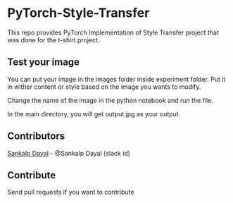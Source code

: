 # PyTorch-Style-Transfer

This repo provides PyTorch Implementation of Style Transfer project that was done for the t-shirt project.



## Test your image

You can put your image in the images folder inside experiment folder. Put it in wither content or style based on the image you wants to modify.

Change the name of the image in the python notebook and run the file. 

In the main directory, you will get output.jpg as your output.


## Contributors

[Sankalp Dayal](https://github.com/sankalpdayal5/) - @Sankalp Dayal (slack id)


## Contribute

Send pull requests if you want to contribute
